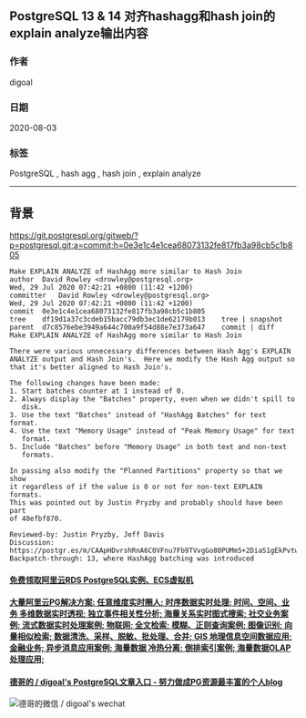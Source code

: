 ## PostgreSQL 13 & 14 对齐hashagg和hash join的explain analyze输出内容                      
                                      
### 作者                                      
digoal                                      
                                      
### 日期                                      
2020-08-03                                      
                                      
### 标签                                      
PostgreSQL , hash agg , hash join , explain analyze                                
                                      
----                                      
                                      
## 背景                
https://git.postgresql.org/gitweb/?p=postgresql.git;a=commit;h=0e3e1c4e1cea68073132fe817fb3a98cb5c1b805    
        
```        
Make EXPLAIN ANALYZE of HashAgg more similar to Hash Join    
author	David Rowley <drowley@postgresql.org>	    
Wed, 29 Jul 2020 07:42:21 +0800 (11:42 +1200)    
committer	David Rowley <drowley@postgresql.org>	    
Wed, 29 Jul 2020 07:42:21 +0800 (11:42 +1200)    
commit	0e3e1c4e1cea68073132fe817fb3a98cb5c1b805    
tree	df19d1a37c3cdeb15bacc79db3ec1de62179b013	tree | snapshot    
parent	d7c8576ebe3949a644c700a9f54d88e7e373a647	commit | diff    
Make EXPLAIN ANALYZE of HashAgg more similar to Hash Join    
    
There were various unnecessary differences between Hash Agg's EXPLAIN    
ANALYZE output and Hash Join's.  Here we modify the Hash Agg output so    
that it's better aligned to Hash Join's.    
    
The following changes have been made:    
1. Start batches counter at 1 instead of 0.    
2. Always display the "Batches" property, even when we didn't spill to    
   disk.    
3. Use the text "Batches" instead of "HashAgg Batches" for text format.    
4. Use the text "Memory Usage" instead of "Peak Memory Usage" for text    
   format.    
5. Include "Batches" before "Memory Usage" in both text and non-text    
   formats.    
    
In passing also modify the "Planned Partitions" property so that we show    
it regardless of if the value is 0 or not for non-text EXPLAIN formats.    
This was pointed out by Justin Pryzby and probably should have been part    
of 40efbf870.    
    
Reviewed-by: Justin Pryzby, Jeff Davis    
Discussion: https://postgr.es/m/CAApHDvrshRnA6C0VFnu7Fb9TVvgGo80PUMm5+2DiaS1gEkPvtw@mail.gmail.com    
Backpatch-through: 13, where HashAgg batching was introduced    
```        
    
  
  
  
  
  
  
  
  
  
  
  
  
  
  
  
  
  
#### [免费领取阿里云RDS PostgreSQL实例、ECS虚拟机](https://www.aliyun.com/database/postgresqlactivity "57258f76c37864c6e6d23383d05714ea")
  
  
#### [大量阿里云PG解决方案: 任意维度实时圈人; 时序数据实时处理; 时间、空间、业务 多维数据实时透视; 独立事件相关性分析; 海量关系实时图式搜索; 社交业务案例; 流式数据实时处理案例; 物联网; 全文检索; 模糊、正则查询案例; 图像识别; 向量相似检索; 数据清洗、采样、脱敏、批处理、合并; GIS 地理信息空间数据应用; 金融业务; 异步消息应用案例; 海量数据 冷热分离; 倒排索引案例; 海量数据OLAP处理应用;](https://yq.aliyun.com/topic/118 "40cff096e9ed7122c512b35d8561d9c8")
  
  
#### [德哥的 / digoal's PostgreSQL文章入口 - 努力做成PG资源最丰富的个人blog](https://github.com/digoal/blog/blob/master/README.md "22709685feb7cab07d30f30387f0a9ae")
  
  
![德哥的微信 / digoal's wechat](../pic/digoal_weixin.jpg "f7ad92eeba24523fd47a6e1a0e691b59")
  
